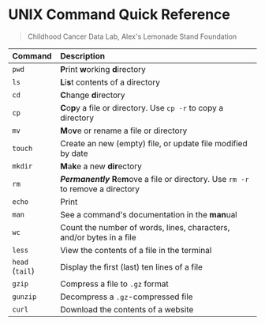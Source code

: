 # UNIX Command Quick Reference
> Childhood Cancer Data Lab, Alex's Lemonade Stand Foundation

Command | Description 
:-------|:--------------
`pwd` | **P**rint **w**orking **d**irectory
`ls` | **L**i**s**t contents of a directory
`cd` | **C**hange **d**irectory 
`cp` | **C**o**p**y a file or directory. Use `cp -r` to copy a directory
`mv` | **M**o**v**e or rename a file or directory
`touch` | Create an new (empty) file, or update file modified by date
`mkdir` | **M**a**k**e a new **dir**ectory
`rm` | **_Permanently_** **R**e**m**ove a file or directory. Use `rm -r` to remove a directory
`echo` | Print
`man` | See a command's documentation in the **man**ual
`wc` | Count the number of words, lines, characters, and/or bytes in a file 
`less` | View the contents of a file in the terminal
`head` (`tail`) | Display the first (last) ten lines of a file
`gzip` | Compress a file to `.gz` format 
`gunzip` | Decompress a `.gz`-compressed file
`curl` | Download the contents of a website